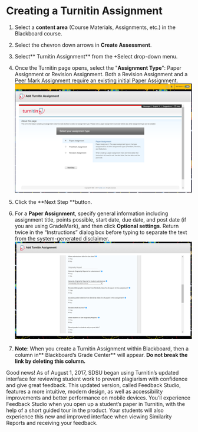# Creating a Turnitin Assignment

1. Select a **content area** \(Course Materials, Assignments, etc.\) in the Blackboard course.

2. Select the chevron down arrows in **Create Assessment**.

3. Select** Turnitin Assignment​** from the +Select​ drop-down menu.

4. Once the Turnitin page opens, select the "**Assignment Type**": Paper Assignment​ or Revision Assignment. Both a Revision Assignment and a Peer Mark Assignment require an existing initial Paper Assignment.
![](/assets/TurnitinHome.PNG)

5. Click the **Next Step​ **button.

6. For a **Paper Assignment**​, specify general information including assignment title, points possible, start date, due date, and post date \(if you are using GradeMark\), and then click **Optional settings**​. Return twice in the “Instructions” dialog box before typing to separate the text from the system-generated disclaimer.![](/assets/TurnitinOptions.PNG)

7. **Note**: When you create a Turnitin Assignment within Blackboard, then a column in** Blackboard’s Grade Center**​ will appear. **Do not break the link by deleting this column.**

Good news! As of August 1, 2017, SDSU began using Turnitin’s updated interface for reviewing student work to prevent plagiarism with confidence and give great feedback. This updated version, called Feedback Studio​, features a more intuitive, modern design, as well as accessibility improvements and better performance on mobile devices. You’ll experience Feedback Studio when you open up a student’s paper in Turnitin, with the help of a short guided tour in the product. Your students will also experience this new and improved interface when viewing Similarity Reports and receiving your feedback.

